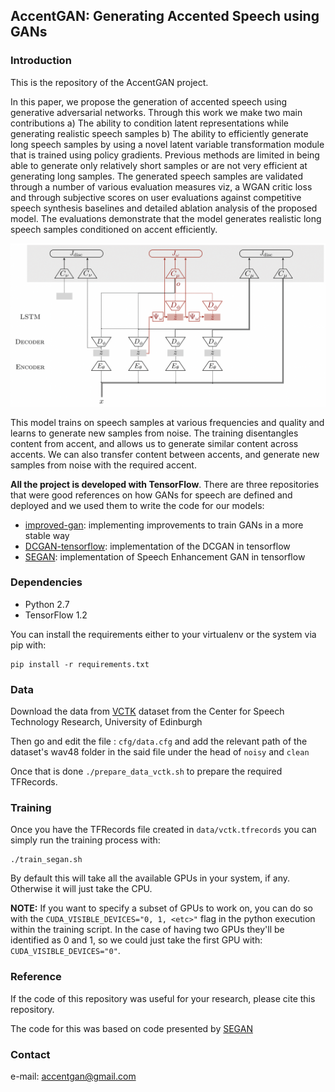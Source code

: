 ## AccentGAN: Generating Accented Speech using GANs

### Introduction

This is the repository of the AccentGAN project. 

In this paper, we propose the generation of accented speech using generative adversarial networks. Through this work we make two main contributions a) The ability to condition latent representations while generating realistic speech samples b) The ability to efficiently generate long speech samples by using a novel latent variable transformation module that is trained using policy gradients. Previous methods are limited in being able to generate only relatively short samples or are not very efficient at generating long samples. The generated speech samples are validated through a number of various evaluation measures viz, a WGAN critic loss and through subjective scores on user evaluations against competitive speech synthesis baselines and detailed ablation analysis of the proposed model. The evaluations demonstrate that the model generates realistic long speech samples conditioned on accent efficiently.

![AccentGAN](assets/figure.png)

This model trains on speech samples at various frequencies and quality and learns to generate new samples from noise. The training disentangles content from accent, and allows us to generate similar content across accents. We can also transfer content between accents, and generate new samples from noise with the required accent.

**All the project is developed with TensorFlow**. There are three repositories that were good references on how GANs for speech are defined and deployed and we used them to write the code for our models:

* [improved-gan](https://github.com/openai/improved-gan): implementing improvements to train GANs in a more stable way
* [DCGAN-tensorflow](https://github.com/carpedm20/DCGAN-tensorflow): implementation of the DCGAN in tensorflow
* [SEGAN](https://github.com/santi-pdp/segan): implementation of Speech Enhancement GAN in tensorflow

### Dependencies

* Python 2.7
* TensorFlow 1.2

You can install the requirements either to your virtualenv or the system via pip with:

```
pip install -r requirements.txt
```

### Data

Download the data from [VCTK](http://homepages.inf.ed.ac.uk/jyamagis/page3/page58/page58.html) dataset from the Center for Speech Technology Research, University of Edinburgh

Then go and edit the file : ``` cfg/data.cfg ``` and add the relevant path of the dataset's wav48 folder in the said file under the head of ``` noisy ``` and ``` clean ```

Once that is done ``` ./prepare_data_vctk.sh ``` to prepare the required TFRecords.

### Training

Once you have the TFRecords file created in `data/vctk.tfrecords` you can simply run the training process with:

```
./train_segan.sh
```

By default this will take all the available GPUs in your system, if any. Otherwise it will just take the CPU.

**NOTE:** If you want to specify a subset of GPUs to work on, you can do so with the `CUDA_VISIBLE_DEVICES="0, 1, <etc>"` flag in the python execution within the training script. In the case of having two GPUs they'll be identified as 0 and 1, so we could just take the first GPU with: `CUDA_VISIBLE_DEVICES="0"`.


### Reference

If the code of this repository was useful for your research, please cite this repository.

The code for this was based on code presented by [SEGAN](https://github.com/santi-pdp/segan)
### Contact

e-mail: accentgan@gmail.com
